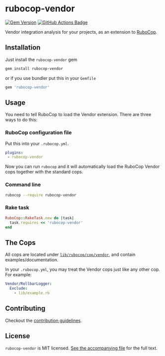 # rubocop-vendor

[![Gem Version](https://badge.fury.io/rb/rubocop-vendor.svg)](https://badge.fury.io/rb/rubocop-vendor)
[![GitHub Actions Badge](https://github.com/wealthsimple/rubocop-vendor/actions/workflows/main.yml/badge.svg)](https://github.com/wealthsimple/rubocop-vendor/actions)

Vendor integration analysis for your projects, as an extension to [RuboCop](https://github.com/rubocop-hq/rubocop).

## Installation

Just install the `rubocop-vendor` gem

```sh
gem install rubocop-vendor
```

or if you use bundler put this in your `Gemfile`

```ruby
gem 'rubocop-vendor'
```

## Usage

You need to tell RuboCop to load the Vendor extension. There are three
ways to do this:

### RuboCop configuration file

Put this into your `.rubocop.yml`.

```yaml
plugins:
 - rubocop-vendor
```

Now you can run `rubocop` and it will automatically load the RuboCop Vendor
cops together with the standard cops.

### Command line

```sh
rubocop --require rubocop-vendor
```

### Rake task

```ruby
RuboCop::RakeTask.new do |task|
  task.requires << 'rubocop-vendor'
end
```

## The Cops

All cops are located under
[`lib/rubocop/cop/vendor`](lib/rubocop/cop/vendor), and contain
examples/documentation.

In your `.rubocop.yml`, you may treat the Vendor cops just like any other
cop. For example:

```yaml
Vendor/RollbarLogger:
  Exclude:
    - lib/example.rb
```

## Contributing

Checkout the [contribution guidelines](CONTRIBUTING.md).

## License

`rubocop-vendor` is MIT licensed. [See the accompanying file](LICENSE) for
the full text.
